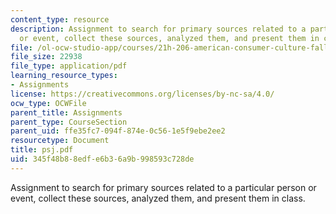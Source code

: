 ```yaml
---
content_type: resource
description: Assignment to search for primary sources related to a particular person
  or event, collect these sources, analyzed them, and present them in class.
file: /ol-ocw-studio-app/courses/21h-206-american-consumer-culture-fall-2007/345f48b88edfe6b36a9b998593c728de_psj.pdf
file_size: 22938
file_type: application/pdf
learning_resource_types:
- Assignments
license: https://creativecommons.org/licenses/by-nc-sa/4.0/
ocw_type: OCWFile
parent_title: Assignments
parent_type: CourseSection
parent_uid: ffe35fc7-094f-874e-0c56-1e5f9ebe2ee2
resourcetype: Document
title: psj.pdf
uid: 345f48b8-8edf-e6b3-6a9b-998593c728de
---
```

Assignment to search for primary sources related to a particular person or event, collect these sources, analyzed them, and present them in class.